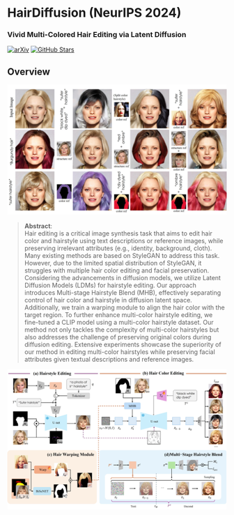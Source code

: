 # HairDiffusion (NeurIPS 2024)

### Vivid Multi-Colored Hair Editing via Latent Diffusion

[![arXiv](https://img.shields.io/badge/arXiv-Paper-<COLOR>.svg)](https://arxiv.org/abs/2410.21789)
[![GitHub Stars](https://img.shields.io/github/stars/GenoburyUkawa/HairDiffusion?style=social)](https://github.com/GenoburyUkawa/HairDiffusion)

## Overview

![](assets/fig03_4.jpg "")


> **Abstract**: <br>
> Hair editing is a critical image synthesis task that aims to edit hair color and hairstyle using text descriptions or reference images, while preserving irrelevant attributes (e.g., identity, background, cloth). Many existing methods are based on StyleGAN to address this task. However, due to the limited spatial distribution of StyleGAN, it struggles with multiple hair color editing and facial preservation. Considering the advancements in diffusion models, we utilize Latent Diffusion Models (LDMs) for hairstyle editing. Our approach introduces Multi-stage Hairstyle Blend (MHB), effectively separating control of hair color and hairstyle in diffusion latent space. Additionally, we train a warping module to align the hair color with the target region. To further enhance multi-color hairstyle editing, we fine-tuned a CLIP model using a multi-color hairstyle dataset. Our method not only tackles the complexity of multi-color hairstyles but also addresses the challenge of preserving original colors during diffusion editing. Extensive experiments showcase the superiority of our method in editing multi-color hairstyles while preserving facial attributes given textual descriptions and reference images.

![](assets/fig1(1026).jpg "Overview of our approach")